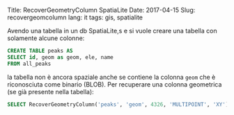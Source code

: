 Title: RecoverGeometryColumn SpatiaLite
Date: 2017-04-15
Slug: recovergeomcolumn
lang: it
tags: gis, spatialite

Avendo una tabella in un db SpatiaLite,s e si vuole creare una tabella con
solamente alcune colonne:

```sql
CREATE TABLE peaks AS
SELECT id, geom as geom, ele, name
FROM all_peaks
```

la tabella non è ancora spaziale anche se contiene la colonna `geom` che è
riconosciuta come binario (BLOB). Per recuperare una colonna geometrica (se già
presente nella tabella):

```sql
SELECT RecoverGeometryColumn('peaks', 'geom', 4326, 'MULTIPOINT', 'XY')
```
